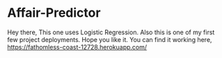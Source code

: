 # Affair-Predictor
Hey there, 
This one uses Logistic Regression.
Also this is one of my first few project deployments. Hope you like it.
You can find it working here,
https://fathomless-coast-12728.herokuapp.com/
